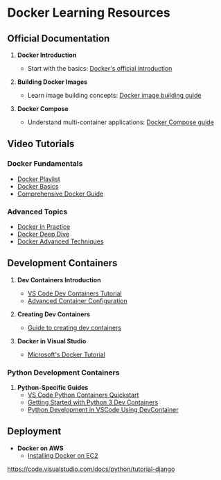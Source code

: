 # Docker Learning Resources

## Official Documentation
1. **Docker Introduction**
    - Start with the basics: [Docker's official introduction](https://docs.docker.com/get-started/introduction/)

2. **Building Docker Images**
    - Learn image building concepts: [Docker image building guide](https://docs.docker.com/get-started/docker-concepts/building-images/)

3. **Docker Compose**
    - Understand multi-container applications: [Docker Compose guide](https://docs.docker.com/guides/docker-compose/)

## Video Tutorials

### Docker Fundamentals
- [Docker Playlist](https://youtube.com/playlist?list=PLkA60AVN3hh_nsDu5HtEqZ-xfjF-0-PfX&si=0gFr5kdZwJWiTS5c)
- [Docker Basics](https://youtu.be/kTp5xUtcalw?si=_1o1O1FkRD7ua6G7)
- [Comprehensive Docker Guide](https://youtu.be/fqMOX6JJhGo?si=DFmd-JqtFK0kQJNY)

### Advanced Topics
- [Docker in Practice](https://youtu.be/b1RavPr_878?si=BJ9_6KVHkLGuyLo7)
- [Docker Deep Dive](https://youtu.be/p9L7YFqHGk4?si=F_wyMO__bG3Ucrbf)
- [Docker Advanced Techniques](https://youtu.be/61M2takIKl8?si=Cu02qLATuLgipGRn)

## Development Containers
1. **Dev Containers Introduction**
    - [VS Code Dev Containers Tutorial](https://code.visualstudio.com/docs/devcontainers/tutorial)
    - [Advanced Container Configuration](https://code.visualstudio.com/remote/advancedcontainers/overview)

2. **Creating Dev Containers**
    - [Guide to creating dev containers](https://code.visualstudio.com/docs/devcontainers/create-dev-container)

3. **Docker in Visual Studio**
    - [Microsoft's Docker Tutorial](https://learn.microsoft.com/en-us/visualstudio/docker/tutorials/docker-tutorial)

### Python Development Containers
1. **Python-Specific Guides**
    - [VS Code Python Containers Quickstart](https://code.visualstudio.com/docs/containers/quickstart-python)
    - [Getting Started with Python 3 Dev Containers](https://medium.com/@dexterwilliams04/getting-started-with-python-3-dev-containers-4f14821fec6b)
    - [Python Development in VSCode Using DevContainer](https://dev.to/jajera/python-development-in-vscode-using-devcontainer-2ao1)

## Deployment
- **Docker on AWS**
  - [Installing Docker on EC2](https://www.geeksforgeeks.org/how-to-install-docker-on-aws-ec2/)


https://code.visualstudio.com/docs/python/tutorial-django
